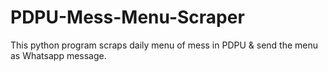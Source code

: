 # PDPU-Mess-Menu-Scraper
This python program scraps daily menu of mess in PDPU &amp; send the menu as Whatsapp message.  
